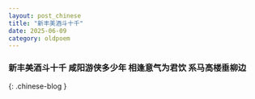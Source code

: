 ```yaml
---
layout: post_chinese
title: "新丰美酒斗十千"
date: 2025-06-09
category: oldpoem
---
```


### 新丰美酒斗十千 咸阳游侠多少年 相逢意气为君饮 系马高楼垂柳边
{: .chinese-blog }
